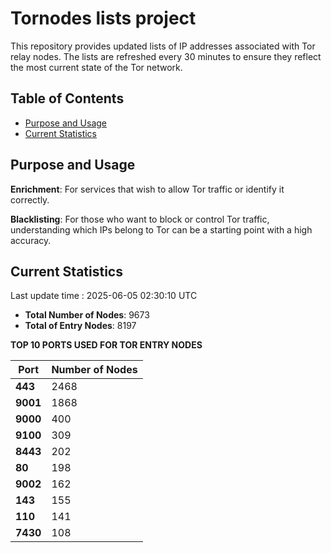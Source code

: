 # Tornodes lists project

This repository provides updated lists of IP addresses associated with Tor relay nodes. The lists are refreshed every 30 minutes to ensure they reflect the most current state of the Tor network.

## Table of Contents

- [Purpose and Usage](#purpose-and-usage)
- [Current Statistics](#current-statistics)


## Purpose and Usage

**Enrichment**: For services that wish to allow Tor traffic or identify it correctly.

**Blacklisting**: For those who want to block or control Tor traffic, understanding which IPs belong to Tor can be a starting point with a high accuracy.

## Current Statistics

Last update time : 2025-06-05 02:30:10 UTC

- **Total Number of Nodes**: 9673
- **Total of Entry Nodes**: 8197

**TOP 10 PORTS USED FOR TOR ENTRY NODES**

| **Port** | **Number of Nodes** |
|------|-----------------|
| **443**   | 2468  |
| **9001**   | 1868  |
| **9000**   | 400  |
| **9100**   | 309  |
| **8443**   | 202  |
| **80**   | 198  |
| **9002**   | 162  |
| **143**   | 155  |
| **110**   | 141  |
| **7430**   | 108  |

